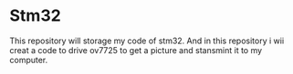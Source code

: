 # Stm32
This repository will storage my code of stm32.
And in this repository i wii creat a code to drive ov7725 to get a picture and stansmint it to my computer.

